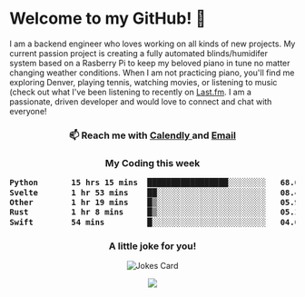 <h1> Welcome to my GitHub! 👋 </h1>


  I am a backend engineer who loves working on all kinds of new projects. My current passion project is creating a fully automated blinds/humidifer system based on a Rasberry Pi to keep my beloved piano in tune no matter changing weather conditions. When I am not practicing piano, you'll find me exploring Denver, playing tennis, watching movies, or listening to music (check out what I've been listening to recently on [Last.fm](https://www.last.fm/user/mballa000). I am a passionate, driven developer and would love to connect and chat with everyone!

<h3 align = "center"> 📫 Reach me with <a href = "https://calendly.com/msbrandt00/30min"> Calendly </a> and <a href="mailto:msbrandt00@gmail.com">Email</a> 
 </h3>


 
<div align = "center"
[![Anurag's GitHub stats](https://github-readme-stats.vercel.app/api?username=mbrandt00)](https://github.com/anuraghazra/github-readme-stats)
          </div>
<h3 align="center">
  My Coding this week
<!--START_SECTION:waka-->

```txt
Python       15 hrs 15 mins  █████████████████░░░░░░░░   68.05 %
Svelte       1 hr 53 mins    ██░░░░░░░░░░░░░░░░░░░░░░░   08.46 %
Other        1 hr 19 mins    █▒░░░░░░░░░░░░░░░░░░░░░░░   05.90 %
Rust         1 hr 8 mins     █▒░░░░░░░░░░░░░░░░░░░░░░░   05.12 %
Swift        54 mins         █░░░░░░░░░░░░░░░░░░░░░░░░   04.06 %
```

<!--END_SECTION:waka-->

### A little joke for you!

![Jokes Card](https://readme-jokes.vercel.app/api?hideBorder)

<a href="https://www.linkedin.com/in/mbrandt00/"><img src="https://img.shields.io/badge/linkedin-%230077B5.svg?&style=for-the-badge&logo=linkedin&logoColor=white" /></a>
